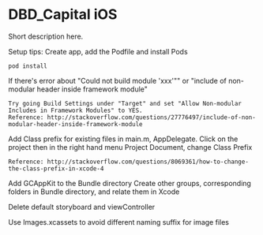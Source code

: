 # DBD_Capital iOS
Short description here.

Setup tips:
Create app, add the Podfile and install Pods

    pod install

If there's error about "Could not build module 'xxx'"" or "include of non-modular header inside framework module"

    Try going Build Settings under "Target" and set "Allow Non-modular Includes in Framework Modules" to YES.
    Reference: http://stackoverflow.com/questions/27776497/include-of-non-modular-header-inside-framework-module

Add Class prefix for existing files in main.m, AppDelegate. Click on the project then in the right hand menu Project Document, change Class Prefix

    Reference: http://stackoverflow.com/questions/8069361/how-to-change-the-class-prefix-in-xcode-4

Add GCAppKit to the Bundle directory
Create other groups, corresponding folders in Bundle directory, and relate them in Xcode

Delete default storyboard and viewController





Use Images.xcassets to avoid different naming suffix for image files





